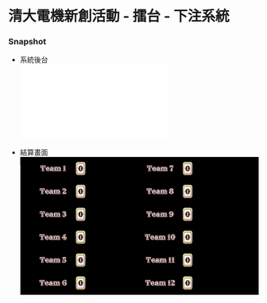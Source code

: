 # 清大電機新創活動 - 擂台 - 下注系統
### Snapshot
* 系統後台 <br/>
  ![admin](./snapshot/admin.php)

* 結算畫面 <br/> 
  ![board](./snapshot/board.gif)
